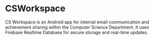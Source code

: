 # CSWorkspace
CS Workspace is an Android app for internal email communication and achievement sharing within the Computer Science Department. It uses Firebase Realtime Database for secure storage and real-time updates.
